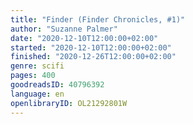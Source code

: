 ```yaml
---
title: "Finder (Finder Chronicles, #1)"
author: "Suzanne Palmer"
date: "2020-12-10T12:00:00+02:00"
started: "2020-12-10T12:00:00+02:00"
finished: "2020-12-26T12:00:00+02:00"
genre: scifi
pages: 400
goodreadsID: 40796392
language: en
openlibraryID: OL21292801W
---
```

